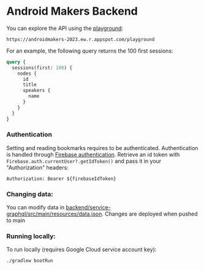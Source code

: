 # Android Makers Backend

You can explore the API using the [playground](https://androidmakers-2023.ew.r.appspot.com/playground):

```
https://androidmakers-2023.ew.r.appspot.com/playground
```

For an example, the following query returns the 100 first sessions:

```graphql
query {
  sessions(first: 100) {
    nodes {
      id
      title
      speakers {
        name
      }
    }
  }
}
```

### Authentication

Setting and reading bookmarks requires to be authenticated. Authentication is handled through [Firebase authentication](https://firebase.google.com/docs/auth). Retrieve an id token with `Firebase.auth.currentUser?.getIdToken()` and pass it in your "Authorization" headers:

```
Authorization: Bearer ${firebaseIdToken}
```


### Changing data:

You can modify data in [backend/service-graphql/src/main/resources/data.json](backend/service-graphql/src/main/resources/data.json). Changes are deployed when pushed to main

### Running locally: 

To run locally (requires Google Cloud service account key): 

```
./gradlew bootRun
```